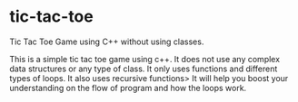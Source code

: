 # tic-tac-toe
Tic Tac Toe Game using C++ without using classes.

This is a simple tic tac toe game using c++.
It does not use any complex data structures or any type of class.
It only uses functions and different types of loops.
It also uses recursive functions>
It will help you boost your understanding on the flow of program and how the loops work.

